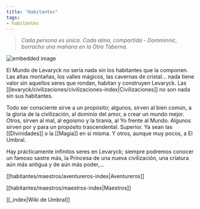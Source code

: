 ```yaml
---
title: "Habitantes"
tags:
- habitantes
---
```

> _Cada persona es única. Cada alma, compartida - Domminnic, borracho una mañana en la Otra Taberna._

![embedded image](https://assets.legendkeeper.com/52599eb5-50be-47bf-9bee-7d0d9eb40439.jpg "Attachment")

El Mundo de Levaryck no sería nada sin los habitantes que la componen. Las altas montañas, los valles mágicos, las cavernas de cristal… nada tiene valor sin aquellos seres que rondan, habitan y construyen Levaryck. Las [[levaryck/civilizaciones/civilizaciones-index|Civilizaciones]] no son nada sin sus habitantes.

Todo ser consciente sirve a un propósito; algunos, sirven al bien común, a la gloria de la civilización, al dominio del amor, a crear un mundo mejor. Otros, sirven al mal, al egoísmo y la tiranía, al Yo frente al Mundo. Algunos sirven por y para un propósito trascendental. Superior. Ya sean las [[Divinidades]] o la [[Magia]] en si misma. Y otros, aunque muy pocos, a El Umbral.

Hay prácticamente infinitos seres en Levaryck; siempre podremos conocer un famoso sastre más, la Princesa de una nueva civilización, una criatura aún más antigua y de aún más poder,…

[[habitantes/maestros/aventureros-index|Aventureros]]

[[habitantes/maestros/maestros-index|Maestros]]

[[_index|Wiki de Umbral]]